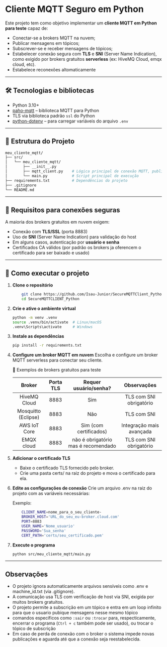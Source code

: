 # Cliente MQTT Seguro em Python

Este projeto tem como objetivo implementar um **cliente MQTT em Python para teste** capaz de:

- Conectar-se a brokers MQTT na nuvem;
- Publicar mensagens em tópicos;
- Subscrever-se e receber mensagens de tópicos;
- Estabelecer conexão segura com **TLS** e **SNI** (Server Name Indication), como exigido por brokers gratuitos **serverless** (ex: HiveMQ Cloud, emqx cloud, etc).
- Estabelece reconexões altomaticamente

---

## 🛠 Tecnologias e bibliotecas

- Python 3.10+
- [paho-mqtt](https://pypi.org/project/paho-mqtt/) – biblioteca MQTT para Python
- TLS via biblioteca padrão `ssl` do Python
- [python-dotenv](https://pypi.org/project/python-dotenv/) – para carregar variáveis do arquivo `.env`

---

## 📁 Estrutura do Projeto
```bash
meu_cliente_mqtt/
├── src/
│   └── meu_cliente_mqtt/
│       ├── __init__.py
│       ├── mqtt_client.py    # Lógica principal de conexão MQTT, publicação e subscrição
│       └── main.py           # Script principal de execução
├── requirements.txt          # Dependências do projeto
├── .gitignore
└── README.md
```
---
## 🔐 Requisitos para conexões seguras

A maioria dos brokers gratuitos em nuvem exigem:

- Conexão com **TLS/SSL** (porta 8883)
- Uso de **SNI** (Server Name Indication) para validação do host
- Em alguns casos, autenticação por **usuário e senha**
- Certificados CA válidos (por padrão os brokers ja oferencem o certificado para ser baixado e usado)

---

## 🚀 Como executar o projeto

1. **Clone o repositório**
    ```bash
        git clone https://github.com/Isau-Junior/SecureMQTTClient_Python.git
        cd SecureMQTTCLIENT_Python
    ```

2. **Crie e ative o ambiente virtual**
    ```bash
    python -m venv .venv
    source .venv/bin/activate  # Linux/macOS
    .venv\Scripts\activate     # Windows
    ```

3. **Instale as dependências**
    ```bash
    pip install -r requirements.txt
    ```

4. **Configure um broker MQTT em nuvem**
    Escolha e configure um broker MQTT serverless para conectar seu cliente.

    🧪 Exemplos de brokers gratuitos para teste

    | Broker |  Porta TLS | Requer usuário/senha? |   Observações|
    |:-----:|:-------:|:----------:|:----------------------------------------:|
    HiveMQ Cloud |	8883 |	Sim |	TLS com SNI obrigatório
    |Mosquitto (Eclipse)|	8883 |	Não |	TLS com SNI
    AWS IoT Core |	8883 |	Sim (com certificados)|	Integração mais avançada
    EMQX cloud | 8883 | não é obrigatório mas é recomendado | TLS com SNI obrigatório

5. **Adicionar o certificado TLS**
    - Baixe o certificado TLS fornecido pelo broker.
    - Crie uma pasta certs/ na raiz do projeto e mova o certificado para ela.

6. **Edite as configurações de conexão**
    Crie um arquivo .env na raiz do projeto com as variáveis necessárias:

    Exemplo:
    ```bash
        CLIENT_NAME=nome_para_o_seu_cliente-
        BROKER_HOST='URL_do_seu_eu-broker.cloud.com'
        PORT=8883
        USER_NAME='Nome_usuario'
        PASSWORD='Sua_senha'
        CERT_PATH='certs/seu_certificado.pem'
    ```

7. **Execute o programa**
    ```bash
    python src/meu_cliente_mqtt/main.py
    ```
---

## Observações

- O projeto ignora automaticamente arquivos sensíveis como .env e machine_id.txt (via .gitignore).
- A comunicação usa TLS com verificação de host via SNI, exigida por muitos brokers gratuitos.
- O projeto permite a subscrição em um tópico e entra em um loop infinito para que o usuario pubique mensagens nesse mesmo tópico
- comandos especificos como ```:sair``` ou ```:trocar``` para, respecticamente, encerrar o programa (```Ctrl + c``` também pode ser usado), ou trocar o tópico de subscrição
- Em caso de perda de conexão com o broker o sistema impede novas publicações e aguarda até que a conexão seja reestabelecida. 

